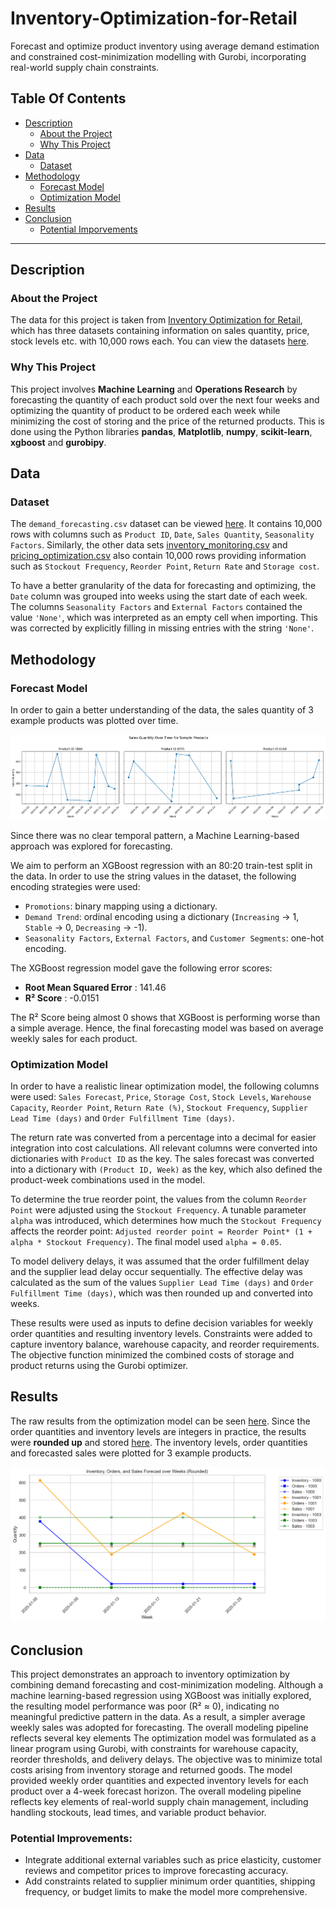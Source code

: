 # Inventory-Optimization-for-Retail

Forecast and optimize product inventory using average demand estimation and constrained cost-minimization modelling with Gurobi, incorporating real-world supply chain constraints.

## Table Of Contents
- [Description](#description)
  - [About the Project](#about-the-project)
  - [Why This Project](#why-this-project)
- [Data](#data)
  - [Dataset](#dataset)
- [Methodology](#methodology)
  - [Forecast Model](#forecast-model)
  - [Optimization Model](#optimization-model)
- [Results](#results)
- [Conclusion](#conclusion)
  - [Potential Imporvements](#potential-improvements)

---

## Description
### About the Project

The data for this project is taken from [Inventory Optimization for Retail](https://www.kaggle.com/datasets/suvroo/inventory-optimization-for-retail/data), which has three datasets containing information on sales quantity, price, stock levels etc. with 10,000 rows each. You can view the datasets [here](Data). 

### Why This Project

This project involves **Machine Learning** and **Operations Research** by forecasting the quantity of each product sold over the next four weeks and optimizing the quantity of product to be ordered each week while minimizing the cost of storing and the price of the returned products. This is done using the Python libraries **pandas**, **Matplotlib**, **numpy**, **scikit-learn**, **xgboost** and **gurobipy**. 

## Data
### Dataset

The `demand_forecasting.csv` dataset can be viewed [here](Data/demand_forecasting.csv). It contains 10,000 rows with columns such as `Product ID`, `Date`, `Sales Quantity`, `Seasonality Factors`. Similarly, the other data sets [inventory_monitoring.csv](Data/inventory_monitoring.csv) and [pricing_optimization.csv](Data/pricing_optimization.csv) also contain 10,000 rows providing information such as `Stockout Frequency`, `Reorder Point`, `Return Rate` and `Storage cost`.

To have a better granularity of the data for forecasting and optimizing, the `Date` column was grouped into weeks using the start date of each week. The columns `Seasonality Factors` and `External Factors` contained the value `'None'`, which was interpreted as an empty cell when importing. This was corrected by explicitly filling in missing entries with the string `'None'`.

## Methodology

### Forecast Model

In order to gain a better understanding of the data, the sales quantity of 3 example products was plotted over time. 

![Sales Quantity over Weeks](Plots/Sales_over_time.png)

Since there was no clear temporal pattern, a Machine Learning-based approach was explored for forecasting.

We aim to perform an XGBoost regression with an 80:20 train-test split in the data. In order to use the string values in the dataset, the following encoding strategies were used:
- `Promotions`: binary mapping using a dictionary.
- `Demand Trend`: ordinal encoding using a dictionary (`Increasing` → 1, `Stable` → 0, `Decreasing` → -1).
- `Seasonality Factors`, `External Factors`, and `Customer Segments`: one-hot encoding.

The XGBoost regression model gave the following error scores:
- **Root Mean Squared Error** : 141.46
- **R² Score** : -0.0151

The R² Score being almost 0 shows that XGBoost is performing worse than a simple average. Hence, the final forecasting model was based on average weekly sales for each product.

### Optimization Model

In order to have a realistic linear optimization model, the following columns were used: `Sales Forecast`, `Price`, `Storage Cost`, `Stock Levels`, `Warehouse Capacity`, `Reorder Point`, `Return Rate (%)`, `Stockout Frequency`, `Supplier Lead Time (days)` and `Order Fulfillment Time (days)`.

The return rate was converted from a percentage into a decimal for easier integration into cost calculations. All relevant columns were converted into dictionaries with `Product ID` as the key. The sales forecast was converted into a dictionary with `(Product ID, Week)` as the key, which also defined the product-week combinations used in the model.

To determine the true reorder point, the values from the column `Reorder Point` were adjusted using the `Stockout Frequency`. A tunable parameter `alpha` was introduced, which determines how much the `Stockout Frequency` affects the reorder point: `Adjusted reorder point = Reorder Point* (1 + alpha * Stockout Frequency)`. The final model used `alpha = 0.05`.

To model delivery delays, it was assumed that the order fulfillment delay and the supplier lead delay occur sequentially. The effective delay was calculated as the sum of the values `Supplier Lead Time (days)` and `Order Fulfillment Time (days)`, which was then rounded up and converted into weeks.

These results were used as inputs to define decision variables for weekly order quantities and resulting inventory levels. Constraints were added to capture inventory balance, warehouse capacity, and reorder requirements. The objective function minimized the combined costs of storage and product returns using the Gurobi optimizer.

## Results

The raw results from the optimization model can be seen [here](Results/Continuous_results.csv). Since the order quantities and inventory levels are integers in practice, the results were **rounded up** and stored [here](Results/Rounded_results.csv). The inventory levels, order quantities and forecasted sales were plotted for 3 example products.

![Sample of rounded results](Plots/Rounded_results,1000,1001,1003.png)

## Conclusion

This project demonstrates an approach to inventory optimization by combining demand forecasting and cost-minimization modeling. Although a machine learning-based regression using XGBoost was initially explored, the resulting model performance was poor (R² ≈ 0), indicating no meaningful predictive pattern in the data. As a result, a simpler average weekly sales was adopted for forecasting.
The overall modeling pipeline reflects several key elements
The optimization model was formulated as a linear program using Gurobi, with constraints for warehouse capacity, reorder thresholds, and delivery delays. The objective was to minimize total costs arising from inventory storage and returned goods. The model provided weekly order quantities and expected inventory levels for each product over a 4-week forecast horizon. The overall modeling pipeline reflects key elements of real-world supply chain management, including handling stockouts, lead times, and variable product behavior.

### Potential Improvements:
- Integrate additional external variables such as price elasticity, customer reviews and competitor prices to improve forecasting accuracy.
- Add constraints related to supplier minimum order quantities, shipping frequency, or budget limits to make the model more comprehensive.

